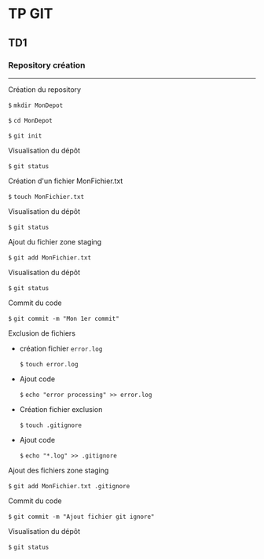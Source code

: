 # TP GIT

## TD1

### Repository création
************************

Création du repository

`$` `mkdir MonDepot`

`$` `cd MonDepot`

`$` `git init`
 
Visualisation du dépôt

`$` `git status`

Création d'un fichier MonFichier.txt

`$`  `touch MonFichier.txt`

Visualisation du dépôt

`$` `git status`

Ajout du fichier zone staging

`$` `git add MonFichier.txt`

Visualisation du dépôt

`$` `git status`

Commit du code

`$` `git commit -m "Mon 1er commit"`

Exclusion de fichiers
- création fichier `error.log`

    `$` `touch error.log`
- Ajout code

    `$` `echo "error processing" >> error.log`

- Création fichier exclusion

    `$`  `touch .gitignore`

- Ajout code

    `$` `echo "*.log" >> .gitignore`

Ajout des fichiers zone staging

`$` `git add MonFichier.txt .gitignore`

Commit du code

`$` `git commit -m "Ajout fichier git ignore"`

Visualisation du dépôt

`$` `git status`
